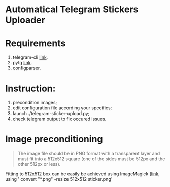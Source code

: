 # Automatical Telegram Stickers Uploader

# Requirements
1. telegram-cli [link](https://github.com/vysheng/tg "link").
2. pytg [link](https://github.com/luckydonald/pytg "link").
3. configparser.

# Instruction: 

1. precondition images;
2. edit configuration file according your specifics;
3. launch ./telegram-sticker-upload.py;
4. check telegram output to fix occured issues. 

# Image preconditioning

> The image file should be in PNG format with a transparent layer and must fit into a 512x512 square (one of the sides must be 512px and the other 512px or less).

Fitting to 512x512 box can be easily be achieved using ImageMagick ([link](https://www.imagemagick.org "link"), using ' convert "*.png" -resize 512x512 sticker.png' 
